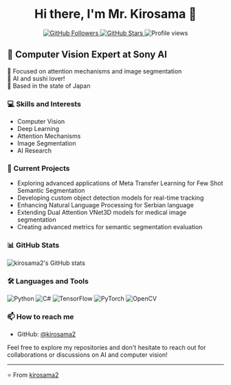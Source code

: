 <h1 align="center">Hi there, I'm Mr. Kirosama 👋</h1>

<p align="center">
  <a href="https://github.com/kirosama2">
    <img src="https://img.shields.io/github/followers/kirosama2?label=Follow&style=social" alt="GitHub Followers">
  </a>
  <a href="https://github.com/kirosama2">
    <img src="https://img.shields.io/github/stars/kirosama2?label=Stars&style=social" alt="GitHub Stars">
  </a>
  <img src="https://komarev.com/ghpvc/?username=kirosama2" alt="Profile views" />
</p>

## 🧠 Computer Vision Expert at Sony AI

🔬 Focused on attention mechanisms and image segmentation  
🍣 AI and sushi lover!  
🗾 Based in the state of Japan  

### 💻 Skills and Interests

- Computer Vision
- Deep Learning
- Attention Mechanisms
- Image Segmentation
- AI Research

### 🚀 Current Projects

- Exploring advanced applications of Meta Transfer Learning for Few Shot Semantic Segmentation
- Developing custom object detection models for real-time tracking
- Enhancing Natural Language Processing for Serbian language
- Extending Dual Attention VNet3D models for medical image segmentation
- Creating advanced metrics for semantic segmentation evaluation

### 📊 GitHub Stats

![kirosama2's GitHub stats](https://github-readme-stats.vercel.app/api?username=kirosama2&show_icons=true&theme=radical)

### 🛠️ Languages and Tools

![Python](https://img.shields.io/badge/-Python-3776AB?style=flat-square&logo=python&logoColor=white)
![C#](https://img.shields.io/badge/-C%23-239120?style=flat-square&logo=c-sharp&logoColor=white)
![TensorFlow](https://img.shields.io/badge/-TensorFlow-FF6F00?style=flat-square&logo=tensorflow&logoColor=white)
![PyTorch](https://img.shields.io/badge/-PyTorch-EE4C2C?style=flat-square&logo=pytorch&logoColor=white)
![OpenCV](https://img.shields.io/badge/-OpenCV-5C3EE8?style=flat-square&logo=opencv&logoColor=white)

### 📫 How to reach me

- GitHub: [@kirosama2](https://github.com/kirosama2)

Feel free to explore my repositories and don't hesitate to reach out for collaborations or discussions on AI and computer vision!

---

⭐️ From [kirosama2](https://github.com/kirosama2)

